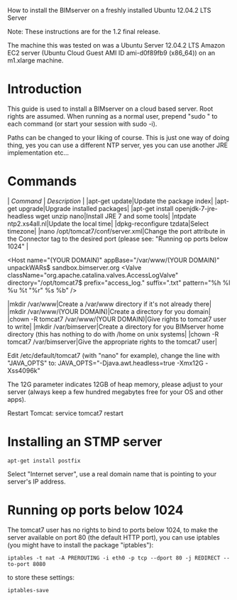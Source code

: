How to install the BIMserver on a freshly installed Ubuntu 12.04.2 LTS Server

Note: These instructions are for the 1.2 final release.

The machine this was tested on was a Ubuntu Server 12.04.2 LTS Amazon EC2 server (Ubuntu Cloud Guest AMI ID ami-d0f89fb9 (x86_64)) on an m1.xlarge machine.

# Introduction

This guide is used to install a BIMserver on a cloud based server. Root rights are assumed. When running as a normal user, prepend "sudo " to each command (or start your session with sudo -i).

Paths can be changed to your liking of course. This is just one way of doing thing, yes you can use a different NTP server, yes you can use another JRE implementation etc...

# Commands

| *Command* | *Description* |
|apt-get update|Update the package index|
|apt-get upgrade|Upgrade installed packages|
|apt-get install openjdk-7-jre-headless wget unzip nano|Install JRE 7 and some tools|
|ntpdate ntp2.xs4all.nl|Update the local time|
|dpkg-reconfigure tzdata|Select timezone|
|nano /opt/tomcat7/conf/server.xml|Change the port attribute in the Connector tag to the desired port (please see: "Running op ports below 1024" |

<Host name="(YOUR DOMAIN)" appBase="/var/www/(YOUR DOMAIN)" unpackWARs$
            <Alias>sandbox.bimserver.org</Alias>
            <Context path="" docBase="/var/www/bimserver.logic-labs.nl/ROOT.war">
                <Parameter name="homedir" value="/opt/bimserver/home"/>
            </Context>
            <Valve className="org.apache.catalina.valves.AccessLogValve" directory="/opt/tomcat7$
               prefix="access_log." suffix=".txt"
               pattern="%h %l %u %t &quot;%r&quot; %s %b" />
      </Host>

|mkdir /var/www|Create a /var/www directory if it's not already there|
|mkdir /var/www/(YOUR DOMAIN)|Create a directory for you domain|
|chown -R tomcat7 /var/www/(YOUR DOMAIN)|Give rights to tomcat7 user to write|
|mkdir /var/bimserver|Create a directory for you BIMserver home directory (this has nothing to do with /home on unix systems|
|chown -R tomcat7 /var/bimserver|Give the appropriate rights to the tomcat7 user|


Edit /etc/default/tomcat7 (with "nano" for example), change the line with "JAVA_OPTS" to: JAVA_OPTS="-Djava.awt.headless=true -Xmx12G -Xss4096k"

The 12G parameter indicates 12GB of heap memory, please adjust to your server (always keep a few hundred megabytes free for your OS and other apps).

Restart Tomcat: service tomcat7 restart

# Installing an STMP server

```
apt-get install postfix
```

Select "Internet server", use a real domain name that is pointing to your server's IP address.

# Running op ports below 1024

The tomcat7 user has no rights to bind to ports below 1024, to make the server available on port 80 (the default HTTP port), you can use iptables (you might have to install the package "iptables"):

```
iptables -t nat -A PREROUTING -i eth0 -p tcp --dport 80 -j REDIRECT --to-port 8080
```
to store these settings:
```
iptables-save
```